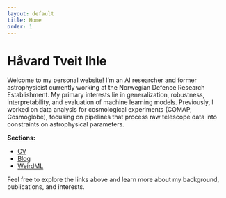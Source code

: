```yaml
---
layout: default
title: Home
order: 1
---
```


# Håvard Tveit Ihle

Welcome to my personal website! I’m an AI researcher and former astrophysicist currently working at the Norwegian Defence Research Establishment. My primary interests lie in generalization, robustness, interpretability, and evaluation of machine learning models. Previously, I worked on data analysis for cosmological experiments (COMAP, Cosmoglobe), focusing on pipelines that process raw telescope data into constraints on astrophysical parameters.

**Sections:**
- [CV](cv.html)
- [Blog](blog.html)
- [WeirdML](weirdml.html)

Feel free to explore the links above and learn more about my background, publications, and interests.

